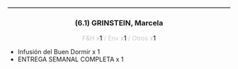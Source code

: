 <hr style='border:1px solid rgb(200,200,200)'>
<div style='page-break-inside: avoid'>

<div style='text-align:center'>

<h3> (6.1) GRINSTEIN, <span class='grey'>Marcela</span></h3>

<p  style='color:rgb(200,200,200)'>F&H x<span  style='color:black'>1</span> / Env x<span  style='color:black'>1</span> / Otros x<span  style='color:black'>1</span></p>
</div>

<ul>
<li class='li-horizontal'> Infusión del Buen Dormir x 1</li>
<li class='li-horizontal'> ENTREGA SEMANAL COMPLETA x 1</li>
</ul>
</div>


